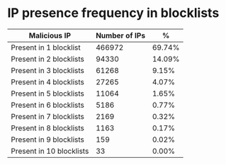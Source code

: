 # IP presence frequency in blocklists
| Malicious IP | Number of IPs | % |
|----|----|----|
| Present in 1 blocklist | 466972 | 69.74% |
| Present in 2 blocklists | 94330 | 14.09% |
| Present in 3 blocklists | 61268 | 9.15% |
| Present in 4 blocklists | 27265 | 4.07% |
| Present in 5 blocklists | 11064 | 1.65% |
| Present in 6 blocklists | 5186 | 0.77% |
| Present in 7 blocklists | 2169 | 0.32% |
| Present in 8 blocklists | 1163 | 0.17% |
| Present in 9 blocklists | 159 | 0.02% |
| Present in 10 blocklists | 33 | 0.00% |
